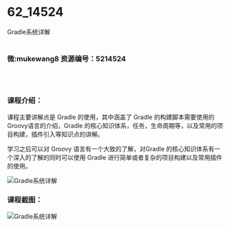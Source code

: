 # 62_14524
Gradle系统详解
<br/></br>
<h3>微:mukewang8 资源编号：5214524</h3>
<br/></br>
<h3>课程介绍：</h3>
<p>课程主要讲解点是 <a title="查看与 Gradle 相关的文章" target="_blank">Gradle</a> 的使用，其中涵盖了 Gradle 的构建脚本需要使用的 Groovy语言的介绍，Gradle 的核心知识体系，任务，生命周期等，以及常用的项目构建，插件引入等知识点的讲解。</p>
<p>学习之后可以对 Groovy 语言有一个大致的了解，对Gradle 的核心知识体系有一个深入的了解的同时可以使用 Gradle 进行简单或者复杂的项目构建以及常用插件的使用。</p>
<p><img src="https://www.ko996.com/wp-content/uploads/img/2020/07/1-72-300x169.png" alt="Gradle系统详解"></p>
<div class="info-desc">
<h3>课程截图：</h3>
<p><img src="https://www.ko996.com/wp-content/uploads/img/2020/07/2-69.png" alt="Gradle系统详解"></p>


			
</div>
